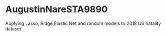 # AugustinNareSTA9890
Applying Lasso, Ridge,Elastic Net and random models to 2018 US natality dataset
